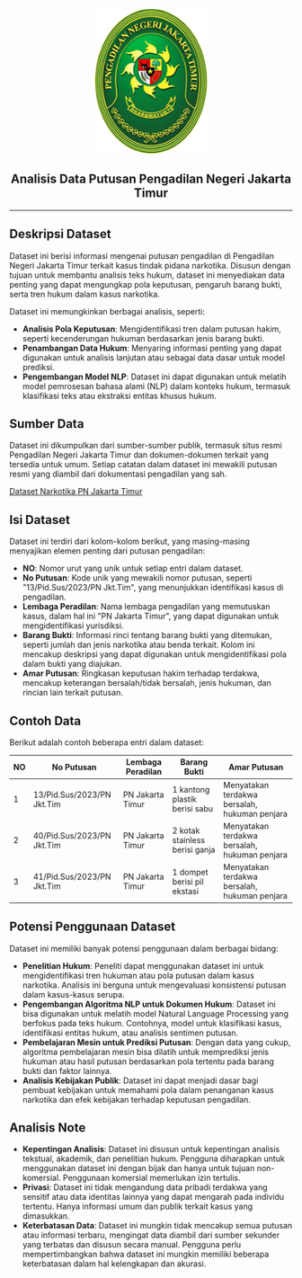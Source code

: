 <p align="center">
  <img src="https://github.com/nanajem1/strukturdata1/blob/main/logoedit2-20240819070650.png?raw=true" alt="logo" width="200">
</p>

<h2 align="center"><strong>Analisis Data Putusan Pengadilan Negeri Jakarta Timur</strong></h2>

---

## Deskripsi Dataset
Dataset ini berisi informasi mengenai putusan pengadilan di Pengadilan Negeri Jakarta Timur terkait kasus tindak pidana narkotika. Disusun dengan tujuan untuk membantu analisis teks hukum, dataset ini menyediakan data penting yang dapat mengungkap pola keputusan, pengaruh barang bukti, serta tren hukum dalam kasus narkotika.

Dataset ini memungkinkan berbagai analisis, seperti:
- **Analisis Pola Keputusan**: Mengidentifikasi tren dalam putusan hakim, seperti kecenderungan hukuman berdasarkan jenis barang bukti.
- **Penambangan Data Hukum**: Menyaring informasi penting yang dapat digunakan untuk analisis lanjutan atau sebagai data dasar untuk model prediksi.
- **Pengembangan Model NLP**: Dataset ini dapat digunakan untuk melatih model pemrosesan bahasa alami (NLP) dalam konteks hukum, termasuk klasifikasi teks atau ekstraksi entitas khusus hukum.

## Sumber Data
Dataset ini dikumpulkan dari sumber-sumber publik, termasuk situs resmi Pengadilan Negeri Jakarta Timur dan dokumen-dokumen terkait yang tersedia untuk umum. Setiap catatan dalam dataset ini mewakili putusan resmi yang diambil dari dokumentasi pengadilan yang sah. 

[Dataset Narkotika PN Jakarta Timur](https://github.com/nanajem1/Dataset-Narkotika_069_096/blob/main/Overview/Overview.xlsx)


## Isi Dataset
Dataset ini terdiri dari kolom-kolom berikut, yang masing-masing menyajikan elemen penting dari putusan pengadilan:

- **NO**: Nomor urut yang unik untuk setiap entri dalam dataset.
- **No Putusan**: Kode unik yang mewakili nomor putusan, seperti "13/Pid.Sus/2023/PN Jkt.Tim", yang menunjukkan identifikasi kasus di pengadilan.
- **Lembaga Peradilan**: Nama lembaga pengadilan yang memutuskan kasus, dalam hal ini "PN Jakarta Timur", yang dapat digunakan untuk mengidentifikasi yurisdiksi.
- **Barang Bukti**: Informasi rinci tentang barang bukti yang ditemukan, seperti jumlah dan jenis narkotika atau benda terkait. Kolom ini mencakup deskripsi yang dapat digunakan untuk mengidentifikasi pola dalam bukti yang diajukan.
- **Amar Putusan**: Ringkasan keputusan hakim terhadap terdakwa, mencakup keterangan bersalah/tidak bersalah, jenis hukuman, dan rincian lain terkait putusan.

## Contoh Data
Berikut adalah contoh beberapa entri dalam dataset:

| NO | No Putusan           | Lembaga Peradilan | Barang Bukti                                | Amar Putusan                                  |
|----|-----------------------|-------------------|---------------------------------------------|-----------------------------------------------|
| 1  | 13/Pid.Sus/2023/PN Jkt.Tim | PN Jakarta Timur  | 1 kantong plastik berisi sabu              | Menyatakan terdakwa bersalah, hukuman penjara |
| 2  | 40/Pid.Sus/2023/PN Jkt.Tim | PN Jakarta Timur  | 2 kotak stainless berisi ganja             | Menyatakan terdakwa bersalah, hukuman penjara |
| 3  | 41/Pid.Sus/2023/PN Jkt.Tim | PN Jakarta Timur  | 1 dompet berisi pil ekstasi                | Menyatakan terdakwa bersalah, hukuman penjara |

## Potensi Penggunaan Dataset
Dataset ini memiliki banyak potensi penggunaan dalam berbagai bidang:

- **Penelitian Hukum**: Peneliti dapat menggunakan dataset ini untuk mengidentifikasi tren hukuman atau pola putusan dalam kasus narkotika. Analisis ini berguna untuk mengevaluasi konsistensi putusan dalam kasus-kasus serupa.
- **Pengembangan Algoritma NLP untuk Dokumen Hukum**: Dataset ini bisa digunakan untuk melatih model Natural Language Processing yang berfokus pada teks hukum. Contohnya, model untuk klasifikasi kasus, identifikasi entitas hukum, atau analisis sentimen putusan.
- **Pembelajaran Mesin untuk Prediksi Putusan**: Dengan data yang cukup, algoritma pembelajaran mesin bisa dilatih untuk memprediksi jenis hukuman atau hasil putusan berdasarkan pola tertentu pada barang bukti dan faktor lainnya.
- **Analisis Kebijakan Publik**: Dataset ini dapat menjadi dasar bagi pembuat kebijakan untuk memahami pola dalam penanganan kasus narkotika dan efek kebijakan terhadap keputusan pengadilan.

## Analisis Note
- **Kepentingan Analisis**: Dataset ini disusun untuk kepentingan analisis tekstual, akademik, dan penelitian hukum. Pengguna diharapkan untuk menggunakan dataset ini dengan bijak dan hanya untuk tujuan non-komersial. Penggunaan komersial memerlukan izin tertulis.
- **Privasi**: Dataset ini tidak mengandung data pribadi terdakwa yang sensitif atau data identitas lainnya yang dapat mengarah pada individu tertentu. Hanya informasi umum dan publik terkait kasus yang dimasukkan.
- **Keterbatasan Data**: Dataset ini mungkin tidak mencakup semua putusan atau informasi terbaru, mengingat data diambil dari sumber sekunder yang terbatas dan disusun secara manual. Pengguna perlu mempertimbangkan bahwa dataset ini mungkin memiliki beberapa keterbatasan dalam hal kelengkapan dan akurasi.

